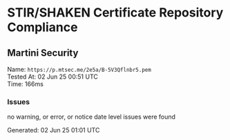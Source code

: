 # STIR/SHAKEN Certificate Repository Compliance

## Martini Security

Name: `https://p.mtsec.me/2e5a/B-5V3Qflnbr5.pem`\
Tested At: 02 Jun 25 00:51 UTC\
Time: 166ms

### Issues

no warning, or error, or notice date level issues were found

Generated: 02 Jun 25 01:01 UTC